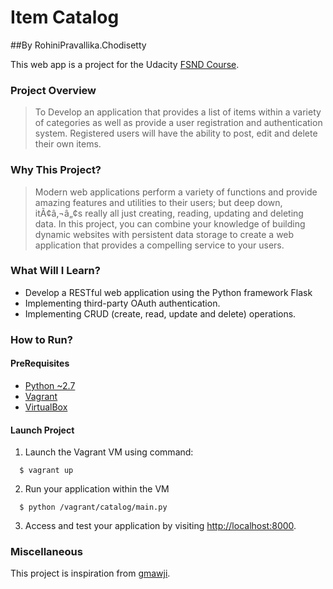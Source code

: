 # Item Catalog
##By RohiniPravallika.Chodisetty

This web app is a project for the Udacity [FSND Course](www.udhttps://acity.com/course/full-stack-web-developer-nanodegree--nd004).

### Project Overview
> To Develop an application that provides a list of items within a variety of categories as well as provide a user registration and authentication system. Registered users will have the ability to post, edit and delete their own items.

### Why This Project?
> Modern web applications perform a variety of functions and provide amazing features and utilities to their users; but deep down, itÃ¢â‚¬â„¢s really all just creating, reading, updating and deleting data. In this project, you can combine your knowledge of building dynamic websites with persistent data storage to create a web application that provides a compelling service to your users.

### What Will I Learn?
  * Develop a RESTful web application using the Python framework Flask
  * Implementing third-party OAuth authentication.
  * Implementing CRUD (create, read, update and delete) operations.
  
### How to Run?

#### PreRequisites
  * [Python ~2.7](https://www.python.org/)
  * [Vagrant](https://www.vagrantup.com/)
  * [VirtualBox](https://www.virtualbox.org/)
  
#### Launch Project
  1. Launch the Vagrant VM using command:
  
  ```
    $ vagrant up
  ```
  2. Run your application within the VM
  
  ```
    $ python /vagrant/catalog/main.py
  ```
  3. Access and test your application by visiting [http://localhost:8000](http://localhost:8000).

### Miscellaneous

This project is inspiration from [gmawji](https://github.com/gmawji/item-catalog).

